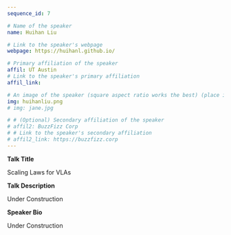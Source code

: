 ```yaml
---
sequence_id: 7

# Name of the speaker
name: Huihan Liu

# Link to the speaker's webpage
webpage: https://huihanl.github.io/

# Primary affiliation of the speaker
affil: UT Austin
# Link to the speaker's primary affiliation
affil_link: 

# An image of the speaker (square aspect ratio works the best) (place in the `assets/img/speakers` directory)
img: huihanliu.png
# img: jane.jpg

# # (Optional) Secondary affiliation of the speaker
# affil2: BuzzFizz Corp
# # Link to the speaker's secondary affiliation 
# affil2_link: https://buzzfizz.corp
---
```


<!-- Whatever you write below will show up as the speaker's bio -->

<p><b> Talk Title </b></p>

Scaling Laws for VLAs

<p><b> Talk Description </b></p>

Under Construction

<p><b> Speaker Bio </b></p>

Under Construction
